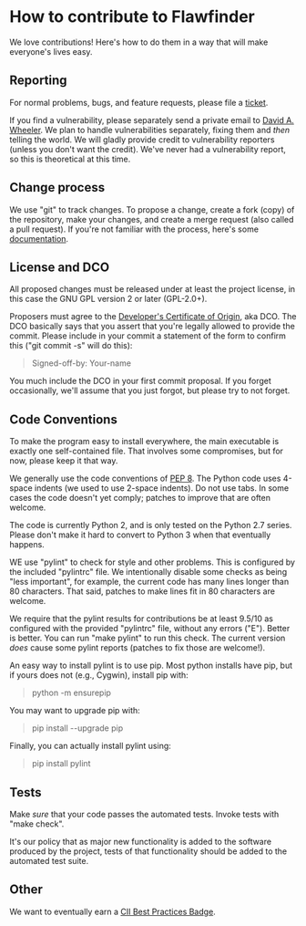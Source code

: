 # How to contribute to Flawfinder

We love contributions!  Here's how to do them in a way that will
make everyone's lives easy.

## Reporting

For normal problems, bugs, and feature requests, please file a
[ticket](https://sourceforge.net/p/flawfinder/_list/tickets).

If you find a vulnerability, please separately send a private email to
[David A. Wheeler](https://www.dwheeler.com/contactme.html).
We plan to handle vulnerabilities separately, fixing them and *then*
telling the world.  We will gladly provide credit to vulnerability reporters
(unless you don't want the credit).  We've never had a vulnerability
report, so this is theoretical at this time.

## Change process

We use "git" to track changes.  To propose a change, create a fork
(copy) of the repository, make your changes, and create a
merge request (also called a pull request).
If you're not familiar with the process, here's some
[documentation](https://sourceforge.net/p/forge/documentation/Git/).

## License and DCO

All proposed changes must be released under at least the project license,
in this case the GNU GPL version 2 or later (GPL-2.0+).

Proposers must agree to the
[Developer's Certificate of Origin](https://developercertificate.org/),
aka DCO.
The DCO basically says that you assert that you're legally allowed to
provide the commit.  Please include in your commit a statement of the
form to confirm this ("git commit -s" will do this):

> Signed-off-by: Your-name <your-email-address>

You much include the DCO in your first commit proposal.
If you forget occasionally, we'll assume that you just forgot, but
please try to not forget.

## Code Conventions

To make the program easy to install everywhere, the main executable
is exactly one self-contained file.  That involves some compromises,
but for now, please keep it that way.

We generally use the code conventions of
[PEP 8](https://www.python.org/dev/peps/pep-0008/).
The Python code uses 4-space indents (we used to use 2-space indents).
Do not use tabs.  In some cases the code doesn't yet comply;
patches to improve that are often welcome.

The code is currently Python 2, and is only tested on
the Python 2.7 series.  Please don't make it hard to convert
to Python 3 when that eventually happens.

WE use "pylint" to check for style and other problems.
This is configured by the included "pylintrc" file.
We intentionally disable some checks as being "less important",
for example, the current code has many lines longer than 80 characters.
That said, patches to make lines fit in 80 characters are welcome.

We require that the pylint results for contributions be at least 9.5/10 as
configured with the provided "pylintrc" file, without any errors ("E").
Better is better.  You can run "make pylint" to run this check.
The current version *does* cause some pylint reports
(patches to fix those are welcome!).

An easy way to install pylint is to use pip.
Most python installs have pip, but if yours does not
(e.g., Cygwin), install pip with:

> python -m ensurepip

You may want to upgrade pip with:

> pip install --upgrade pip

Finally, you can actually install pylint using:

> pip install pylint

## Tests

Make *sure* that your code passes the automated tests. Invoke tests with
"make check".

It's our policy that as major new functionality is added to the software
produced by the project, tests of that functionality should be added to
the automated test suite.

## Other

We want to eventually earn a
[CII Best Practices Badge](https://bestpractices.coreinfrastructure.org/projects/323).

